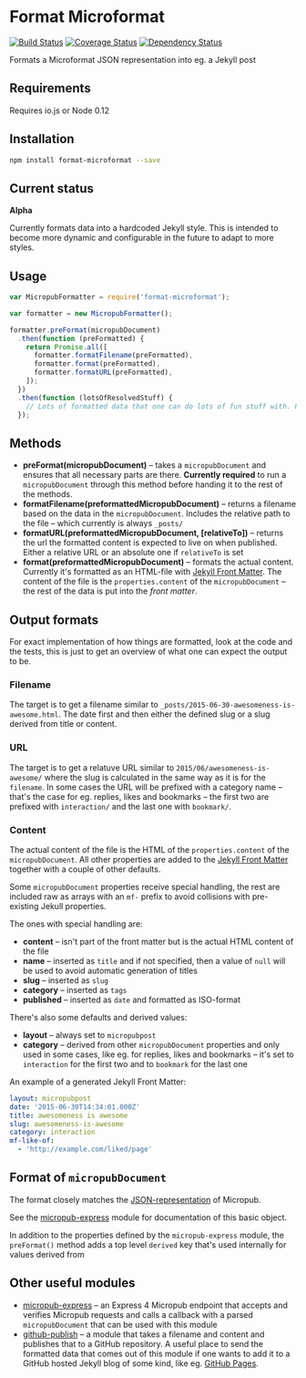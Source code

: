 # Format Microformat

[![Build Status](https://travis-ci.org/voxpelli/node-format-microformat.svg?branch=master)](https://travis-ci.org/voxpelli/node-format-microformat)
[![Coverage Status](https://coveralls.io/repos/voxpelli/node-format-microformat/badge.svg)](https://coveralls.io/r/voxpelli/node-format-microformat)
[![Dependency Status](https://gemnasium.com/voxpelli/node-format-microformat.svg)](https://gemnasium.com/voxpelli/node-format-microformat)

Formats a Microformat JSON representation into eg. a Jekyll post
## Requirements

Requires io.js or Node 0.12

## Installation

```bash
npm install format-microformat --save
```

## Current status

**Alpha**

Currently formats data into a hardcoded Jekyll style. This is intended to become more dynamic and configurable in the future to adapt to more styles.

## Usage

```javascript
var MicropubFormatter = require('format-microformat');

var formatter = new MicropubFormatter();

formatter.preFormat(micropubDocument)
  .then(function (preFormatted) {
    return Promise.all([
      formatter.formatFilename(preFormatted),
      formatter.format(preFormatted),
      formatter.formatURL(preFormatted),
    ]);
  })
  .then(function (lotsOfResolvedStuff) {
    // Lots of formatted data that one can do lots of fun stuff with. Publish somewhere or such perhaps?
  });
```

## Methods

* **preFormat(micropubDocument)** – takes a `micropubDocument` and ensures that all necessary parts are there. **Currently required** to run a `micropubDocument` through this method before handing it to the rest of the methods.
* **formatFilename(preformattedMicropubDocument)**  – returns a filename based on the data in the `micropubDocument`. Includes the relative path to the file – which currently is always `_posts/`
* **formatURL(preformattedMicropubDocument, [relativeTo])**  – returns the url the formatted content is expected to live on when published. Either a relative URL or an absolute one if `relativeTo` is set
* **format(preformattedMicropubDocument)** – formats the actual content. Currently it's formatted as an HTML-file with [Jekyll Front Matter](http://jekyllrb.com/docs/frontmatter/). The content of the file is the `properties.content` of the `micropubDocument` – the rest of the data is put into the *front matter*.

## Output formats

For exact implementation of how things are formatted, look at the code and the tests, this is just to get an overview of what one can expect the output to be.

### Filename

The target is to get a filename similar to `_posts/2015-06-30-awesomeness-is-awesome.html`. The date first and then either the defined slug or a slug derived from title or content.

### URL

The target is to get a relatuve URL similar to `2015/06/awesomeness-is-awesome/` where the slug is calculated in the same way as it is for the `filename`. In some cases the URL will be prefixed with a category name – that's the case for eg. replies, likes and bookmarks – the first two are prefixed with `interaction/` and the last one with `bookmark/`.

### Content

The actual content of the file is the HTML of the `properties.content` of the `micropubDocument`. All other properties are added to the [Jekyll Front Matter](http://jekyllrb.com/docs/frontmatter/) together with a couple of other defaults.

Some `micropubDocument` properties receive special handling, the rest are included raw as arrays with an `mf-` prefix to avoid collisions with pre-existing Jekull properties.

The ones with special handling are:

* **content** – isn't part of the front matter but is the actual HTML content of the file
* **name** – inserted as `title` and if not specified, then a value of `null` will be used to avoid automatic generation of titles
* **slug** – inserted as `slug`
* **category** – inserted as `tags`
* **published** – inserted as `date` and formatted as ISO-format

There's also some defaults and derived values:

* **layout** – always set to `micropubpost`
* **category** – derived from other `micropubDocument` properties and only used in some cases, like eg. for replies, likes and bookmarks – it's set to  `interaction`  for the first two and to `bookmark` for the last one

An example of a generated Jekyll Front Matter:

```yaml
layout: micropubpost
date: '2015-06-30T14:34:01.000Z'
title: awesomeness is awesome
slug: awesomeness-is-awesome
category: interaction
mf-like-of:
  - 'http://example.com/liked/page'
```

## Format of `micropubDocument`

The format closely matches the [JSON-representation](http://indiewebcamp.com/Micropub#JSON_Syntax) of Micropub.

See the [micropub-express](https://github.com/voxpelli/node-micropub-express#format-of-micropubdocument) module for documentation of this basic object.

In addition to the properties defined by the `micropub-express` module, the `preFormat()` method adds a top level `derived` key that's used internally for values derived from 

## Other useful modules

* [micropub-express](https://github.com/voxpelli/node-micropub-express) – an Express 4 Micropub endpoint that accepts and verifies Micropub requests and calls a callback with a parsed `micropubDocument` that can be used with this module
* [github-publish](https://github.com/voxpelli/node-github-publish) – a module that takes a filename and content and publishes that to a GitHub repository. A useful place to send the formatted data that comes out of this module if one wants to add it to a GitHub hosted Jekyll blog of some kind, like eg. [GitHub Pages](https://pages.github.com/).
